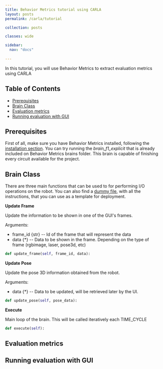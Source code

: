 ```yaml
---
title: Behavior Metrics tutorial using CARLA
layout: posts
permalink: /carla/tutorial

collection: posts

classes: wide

sidebar:
  nav: "docs"
  
---
```


In this tutorial, you will use Behavior Metrics to extract evaluation metrics using CARLA

## Table of Contents

- [Prerequisites](#prerequisites)
- [Brain Class](#brain-class)
- [Evaluation metrics](#evaluation-metrics)
- [Running evaluation with GUI](#running-evalaution-gui)


## Prerequisites

First of all, make sure you have Behavior Metrics installed, following the [installation section](/install/). You can try running the *brain_f1_explicit* that is already included on Behavior Metrics brains folder. This brain is capable of finishing every circuit available for the project.

## Brain Class

There are three main functions that can be used to for performing I/O operations on the robot. You can also find a [dummy file](https://github.com/JdeRobot/BehaviorMetrics/blob/noetic-devel/behavior_metrics/brains/f1/brain_f1_dummy.py), with all the instructions, that you can use as a template for deployment.

**Update Frame**

Update the information to be shown in one of the GUI's frames.

Arguments:<br>
- frame_id {str} --  Id of the frame that will represent the data
- data {*} -- Data to be shown in the frame. Depending on the type of frame (rgbimage, laser, pose3d, etc)

```python
def update_frame(self, frame_id, data):
```

**Update Pose**

Update the pose 3D information obtained from the robot.

Arguments: <br>
- data {*} -- Data to be updated, will be retrieved later by the UI.

```python
def update_pose(self, pose_data):
```

**Execute**

Main loop of the brain. This will be called iteratively each TIME_CYCLE

```python
def execute(self):
```

## Evaluation metrics

## Running evaluation with GUI



